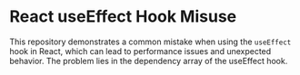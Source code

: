 # React useEffect Hook Misuse
This repository demonstrates a common mistake when using the `useEffect` hook in React, which can lead to performance issues and unexpected behavior. The problem lies in the dependency array of the useEffect hook.